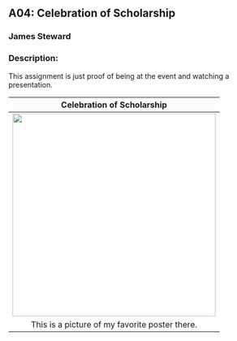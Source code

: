 
## A04: Celebration of Scholarship
### James Steward
### Description: 

This assignment is just proof of being at the event and watching a presentation.

|                                Celebration of Scholarship                                 |
| :------------------------------------------------------------------------: |
|  <img src="https://thumbs2.imgbox.com/4b/49/1SDF7MP7_t.jpeg" width="400">   |
| This is a picture of my favorite poster there. |
